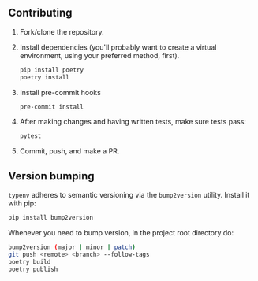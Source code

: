 ## Contributing

1. Fork/clone the repository.

1. Install dependencies (you'll probably want to create a virtual environment, using your preferred method, first).

   ~~~bash
   pip install poetry
   poetry install
   ~~~

1. Install pre-commit hooks

   ~~~bash
   pre-commit install
   ~~~

1. After making changes and having written tests, make sure tests pass:

   ~~~bash
   pytest
   ~~~

1. Commit, push, and make a PR.

## Version bumping

`typenv` adheres to semantic versioning via the `bump2version` utility. Install it with pip:

~~~bash
pip install bump2version
~~~

Whenever you need to bump version, in the project root directory do:

~~~bash
bump2version (major | minor | patch)
git push <remote> <branch> --follow-tags
poetry build
poetry publish
~~~
